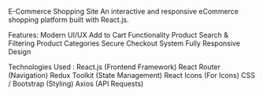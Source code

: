  E-Commerce Shopping Site
     An interactive and responsive eCommerce shopping platform built with React.js.

Features:
 Modern UI/UX
 Add to Cart Functionality
 Product Search & Filtering
 Product Categories
 Secure Checkout System
 Fully Responsive Design

 Technologies Used :
React.js  (Frontend Framework)
React Router  (Navigation)
Redux Toolkit  (State Management)
React Icons  (For Icons)
 CSS / Bootstrap  (Styling)
Axios  (API Requests)

 
